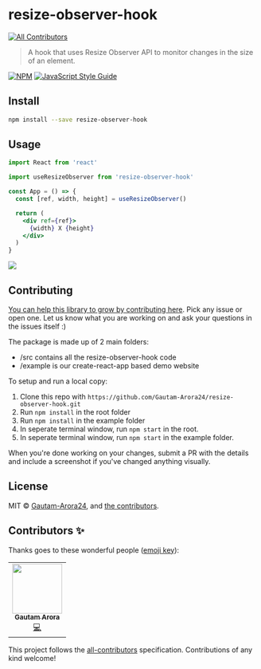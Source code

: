 # resize-observer-hook

<!-- ALL-CONTRIBUTORS-BADGE:START - Do not remove or modify this section -->

[![All Contributors](https://img.shields.io/badge/all_contributors-1-orange.svg?style=flat-square)](#contributors-)

<!-- ALL-CONTRIBUTORS-BADGE:END -->

> A hook that uses Resize Observer API to monitor changes in the size of an element.

[![NPM](https://img.shields.io/npm/v/resize-observer-hook.svg)](https://www.npmjs.com/package/resize-observer-hook) [![JavaScript Style Guide](https://img.shields.io/badge/code_style-standard-brightgreen.svg)](https://standardjs.com)

## Install

```bash
npm install --save resize-observer-hook
```

## Usage

```jsx
import React from 'react'

import useResizeObserver from 'resize-observer-hook'

const App = () => {
  const [ref, width, height] = useResizeObserver()

  return (
    <div ref={ref}>
      {width} X {height}
    </div>
  )
}
```

<img src='./media/example.gif'></img>

## Contributing

[You can help this library to grow by contributing here](https://github.com/Gautam-Arora24/resize-observer-hook/issues). Pick any issue or open one. Let us know what you are working on and ask your questions in the issues itself :)

The package is made up of 2 main folders:

- /src contains all the resize-observer-hook code
- /example is our create-react-app based demo website

To setup and run a local copy:

1.  Clone this repo with `https://github.com/Gautam-Arora24/resize-observer-hook.git`
2.  Run `npm install` in the root folder
3.  Run `npm install` in the example folder
4.  In seperate terminal window, run `npm start` in the root.
5.  In seperate terminal window, run `npm start` in the example folder.

When you're done working on your changes, submit a PR with the details and include a screenshot if you've changed anything visually.

## License

MIT © [Gautam-Arora24](https://github.com/Gautam-Arora24), and [the contributors](https://github.com/Gautam-Arora24/resize-observer-hook/graphs/contributors).

## Contributors ✨

Thanks goes to these wonderful people ([emoji key](https://allcontributors.org/docs/en/emoji-key)):

<!-- ALL-CONTRIBUTORS-LIST:START - Do not remove or modify this section -->
<!-- prettier-ignore-start -->
<!-- markdownlint-disable -->
<table>
  <tr>
    <td align="center"><a href="https://www.youtube.com/channel/UCEGSSc70uT-SFH-7EdbzT2w"><img src="https://avatars.githubusercontent.com/u/53913514?v=4?s=100" width="100px;" alt=""/><br /><sub><b>Gautam Arora</b></sub></a><br /><a href="https://github.com/Gautam-Arora24/resize-observer-hook/commits?author=Gautam-Arora24" title="Code">💻</a></td>
  </tr>
</table>

<!-- markdownlint-restore -->
<!-- prettier-ignore-end -->

<!-- ALL-CONTRIBUTORS-LIST:END -->

This project follows the [all-contributors](https://github.com/all-contributors/all-contributors) specification. Contributions of any kind welcome!
